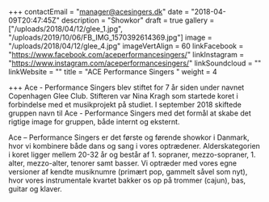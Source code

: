 +++
contactEmail = "manager@acesingers.dk"
date = "2018-04-09T20:47:45Z"
description = "Showkor"
draft = true
gallery = ["/uploads/2018/04/12/glee_1.jpg", "/uploads/2019/10/06/FB_IMG_1570392614369.jpg"]
image = "/uploads/2018/04/12/glee_4.jpg"
imageVertAlign = 60
linkFacebook = "https://www.facebook.com/aceperformancesingers/"
linkInstagram = "https://www.instagram.com/aceperformancesingers/"
linkSoundcloud = ""
linkWebsite = ""
title = "ACE Performance Singers "
weight = 4

+++
Ace - Performance Singers blev stiftet for 7 år siden under navnet Copenhagen Glee Club. Stifteren var Nina Kragh som startede koret i forbindelse med et musikprojekt på studiet. I september 2018 skiftede gruppen navn til Ace - Performance Singers med det formål at skabe det rigtige image for gruppen, både internt og eksternt.

 Ace – Performance Singers er det første og førende showkor i Danmark, hvor vi kombinere både dans og sang i vores optrædener. Alderskategorien i koret ligger mellem 20-32 år og består af 1. sopraner, mezzo-sopraner, 1. alter, mezzo-alter, tenorer samt basser. Vi optræder med vores egne versioner af kendte musiknumre (primært pop, gammelt såvel som nyt), hvor vores instrumentale kvartet bakker os op på trommer (cajun), bas, guitar og klaver.